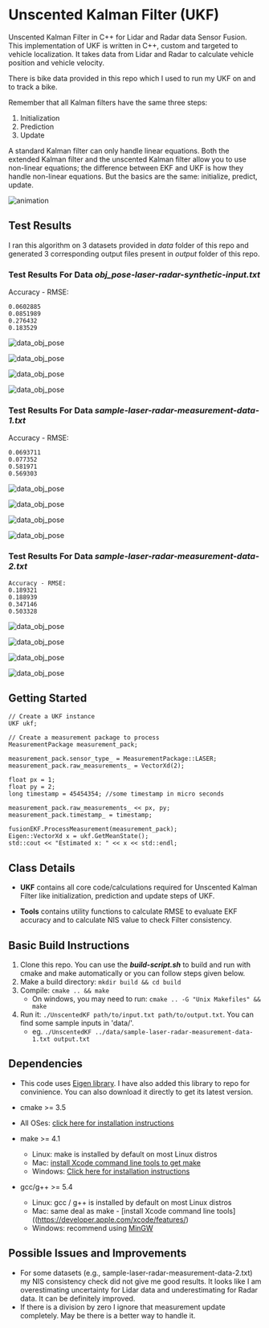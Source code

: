 # Unscented Kalman Filter (UKF)

Unscented Kalman Filter in C++ for Lidar and Radar data Sensor Fusion. This implementation of UKF is written in C++, custom and targeted to vehicle localization. It takes data from Lidar and Radar to calculate vehicle position and vehicle velocity.

There is bike data provided in this repo which I used to run my UKF on and to track a bike.

Remember that all Kalman filters have the same three steps:

1. Initialization
2. Prediction
3. Update

A standard Kalman filter can only handle linear equations. Both the extended Kalman filter and the unscented Kalman filter allow you to use non-linear equations; the difference between EKF and UKF is how they handle non-linear equations. But the basics are the same: initialize, predict, update.

![animation](visualization/animated.gif)

## Test Results

I ran this algorithm on 3 datasets provided in _data_ folder of this repo and generated 3 corresponding output files present in _output_ folder of this repo.


### Test Results For Data _obj_pose-laser-radar-synthetic-input.txt_

Accuracy - RMSE:
```
0.0602885
0.0851989
0.276432
0.183529
```
![data_obj_pose](visualization/obj-pose/plot-1.png)

![data_obj_pose](visualization/obj-pose/plot-2.png)

![data_obj_pose](visualization/obj-pose/plot-3.png)

![data_obj_pose](visualization/obj-pose/plot-4.png)

### Test Results For Data _sample-laser-radar-measurement-data-1.txt_

Accuracy - RMSE:
```
0.0693711
0.077352
0.581971
0.569303
```

![data_obj_pose](visualization/data1/plot-1.png)

![data_obj_pose](visualization/data1/plot-2.png)

![data_obj_pose](visualization/data1/plot-3.png)

![data_obj_pose](visualization/data1/plot-4.png)

### Test Results For Data _sample-laser-radar-measurement-data-2.txt_

```
Accuracy - RMSE:
0.189321
0.188939
0.347146
0.503328
```

![data_obj_pose](visualization/data2/plot-1.png)

![data_obj_pose](visualization/data2/plot-2.png)

![data_obj_pose](visualization/data2/plot-3.png)

![data_obj_pose](visualization/data2/plot-4.png)

## Getting Started

```
// Create a UKF instance
UKF ukf;

// Create a measurement package to process
MeasurementPackage measurement_pack;

measurement_pack.sensor_type_ = MeasurementPackage::LASER;
measurement_pack.raw_measurements_ = VectorXd(2);

float px = 1;
float py = 2;
long timestamp = 45454354; //some timestamp in micro seconds

measurement_pack.raw_measurements_ << px, py;
measurement_pack.timestamp_ = timestamp;

fusionEKF.ProcessMeasurement(measurement_pack);
Eigen::VectorXd x = ukf.GetMeanState(); 
std::cout << "Estimated x: " << x << std::endl;
```

## Class Details

- **UKF** contains all core code/calculations required for Unscented Kalman Filter like initialization, prediction and update steps of UKF.

- **Tools** contains utility functions to calculate RMSE to evaluate EKF accuracy and to calculate NIS value to check Filter consistency.


## Basic Build Instructions

1. Clone this repo. You can use the _**build-script.sh**_ to build and run with cmake and make automatically or you can follow steps given below.
2. Make a build directory: `mkdir build && cd build`
3. Compile: `cmake .. && make` 
   * On windows, you may need to run: `cmake .. -G "Unix Makefiles" && make`
4. Run it: `./UnscentedKF path/to/input.txt path/to/output.txt`. You can find
   some sample inputs in 'data/'.
    - eg. `./UnscentedKF ../data/sample-laser-radar-measurement-data-1.txt output.txt`

## Dependencies

* This code uses [Eigen library](http://eigen.tuxfamily.org/index.php?title=Main_Page). I have also added this library to repo for convinience. You can also download it directly to get its latest version.

* cmake >= 3.5
 * All OSes: [click here for installation instructions](https://cmake.org/install/)
* make >= 4.1
  * Linux: make is installed by default on most Linux distros
  * Mac: [install Xcode command line tools to get make](https://developer.apple.com/xcode/features/)
  * Windows: [Click here for installation instructions](http://gnuwin32.sourceforge.net/packages/make.htm)
* gcc/g++ >= 5.4
  * Linux: gcc / g++ is installed by default on most Linux distros
  * Mac: same deal as make - [install Xcode command line tools]((https://developer.apple.com/xcode/features/)
  * Windows: recommend using [MinGW](http://www.mingw.org/)
  
## Possible Issues and Improvements

- For some datasets (e.g., sample-laser-radar-measurement-data-2.txt) my NIS consistency check did not give me good results. It looks like I am overestimating uncertainty for Lidar data and underestimating for Radar data. It can be definitely improved.
- If there is a division by zero I ignore that measurement update completely. May be there is a better way to handle it.
